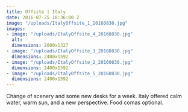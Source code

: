 ```yaml
---
title: Offsite | Italy
date: 2016-07-25 18:36:00 Z
image: "/uploads/ItalyOffsite_1_20160830.jpg"
images:
- image: "/uploads/ItalyOffsite_4_20160830.jpg"
  alt: 
  dimensions: 2000x1327
- image: "/uploads/ItalyOffsite_3_20160830.jpg"
  dimensions: 2400x1592
- image: "/uploads/ItalyOffsite_2_20160830.jpg"
  dimensions: 2400x1592
- image: "/uploads/ItalyOffsite_5_20160830.jpg"
  dimensions: 2400x1592
---
```


Change of scenery and some new desks for a week. Italy offered calm water, warm sun, and a new perspective. Food comas optional.